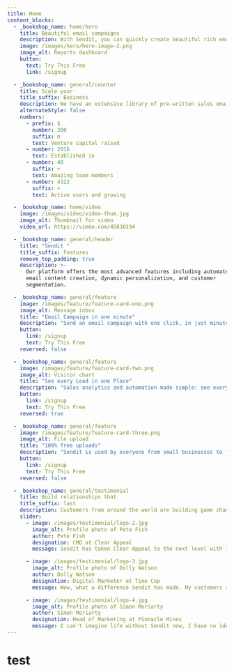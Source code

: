 ```yaml
---
title: Home
content_blocks:
  - _bookshop_name: home/hero
    title: Beautiful email campaigns
    description: With Sendit, you can quickly create beautiful rich emails that capture a reader's attention, engage them, and convert them into customers.
    image: /images/hero/hero-image-2.png
    image_alt: Reports dashboard
    button:
      text: Try This Free
      link: /signup

  - _bookshop_name: general/counter
    title: Scale your
    title_suffix: Business
    description: We have an extensive library of pre-written sales emails, proven marketing templates, and more to get you started on your next project.
    alternateStyle: false
    numbers:
      - prefix: $
        number: 200
        suffix: m
        text: Venture capital raised
      - number: 2016
        text: Established in
      - number: 40
        suffix: +
        text: Amazing team members
      - number: 4322
        suffix: +
        text: Active users and growing

  - _bookshop_name: home/video
    image: /images/video/video-thum.jpg
    image_alt: Thumbnail for video
    video_url: https://vimeo.com/45830194

  - _bookshop_name: general/header
    title: "Sendit "
    title_suffix: Features
    remove_top_padding: true
    description: >-
      Our platform offers the most advanced features including automated
      email content creation, dynamic personalization, and customer
      segmentation.

  - _bookshop_name: general/feature
    image: /images/feature/feature-card-one.png
    image_alt: Message inbox
    title: "Email Campaign in one minute"
    description: "Send an email campaign with one click, in just minutes. Automate your emails and content, while keeping the human touch."
    button:
      link: /signup
      text: Try This Free
    reversed: false

  - _bookshop_name: general/feature
    image: /images/feature/feature-card-two.png
    image_alt: Visitor chart
    title: "See every Lead in one Place"
    description: "Sales analytics and automation made simple: see every sales lead in one place, regardless of where it came from."
    button:
      link: /signup
      text: Try This Free
    reversed: true

  - _bookshop_name: general/feature
    image: /images/feature/feature-card-three.png
    image_alt: File upload
    title: "100% free uploads"
    description: "Sendit is used by everyone from small businesses to fortune 500 companies. Browse our collection of email marketing templates and start sending beautiful emails in minutes."
    button:
      link: /signup
      text: Try This Free
    reversed: false

  - _bookshop_name: general/testimonial
    title: Build relationships that
    title_suffix: last
    description: Customers from around the world are building game changing email marketing campaigns.
    slider:
      - image: /images/testimonial/logo-2.jpg
        image_alt: Profile photo of Pete Fish
        author: Pete Fish
        designation: CMO at Clear Appeal
        message: Sendit has taken Clear Appeal to the next level with it's beautiful targetted email campaigns.

      - image: /images/testimonial/logo-3.jpg
        image_alt: Profile photo of Dolly Watson
        author: Dolly Watson
        designation: Digital Marketer at Time Cop
        message: Wow, what a difference Sendit has made. My customers are more engaged than ever.

      - image: /images/testimonial/logo-4.jpg
        image_alt: Profile photo of Simon Moriarty
        author: Simon Moriarty
        designation: Head of Marketing at Pinnacle Mines
        message: I can't imagine life without Sendit now, I have no idea how we were surviving before.
---
```


# test 